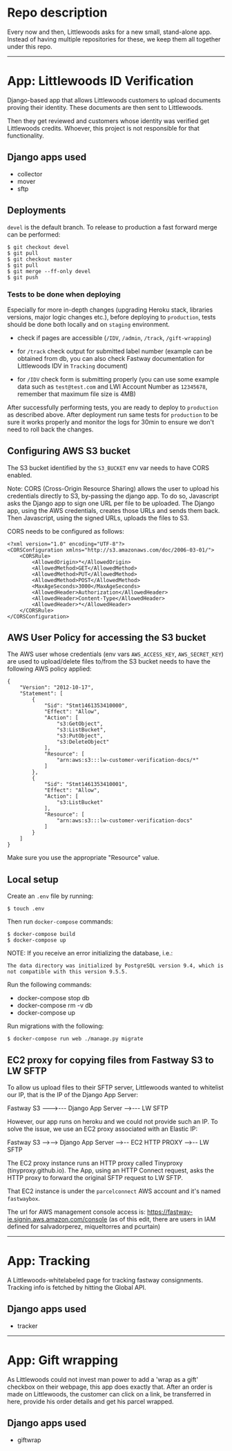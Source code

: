 # Repo description

Every now and then, Littlewoods asks for a new small, stand-alone app. Instead of having
multiple repositories for these, we keep them all together under this repo.

- - -

# App: Littlewoods ID Verification

Django-based app that allows Littlewoods customers to upload documents proving
their identity. These documents are then sent to Littlewoods.

Then they get reviewed and customers whose identity was verified get Littlewoods
credits. Whoever, this project is not responsible for that functionality.

## Django apps used

- collector
- mover
- sftp

## Deployments

`devel` is the default branch. To release to production a fast forward merge
can be performed:

    $ git checkout devel
    $ git pull
    $ git checkout master
    $ git pull
    $ git merge --ff-only devel
    $ git push

### Tests to be done when deploying

Especially for more in-depth changes (upgrading Heroku stack, libraries versions,
major logic changes etc.), before deploying to `production`, tests should be done
both locally and on `staging` environment.

- check if pages are accessible (`/IDV`, `/admin`, `/track`, `/gift-wrapping`)

- for `/track` check output for submitted label number (example can be obtained
  from db, you can also check Fastway documentation for Littlewoods IDV in
  `Tracking` document)

- for `/IDV` check form is submitting properly (you can use some example data such
  as `test@test.com` and LWI Account Number as `12345678`, remember that maximum
  file size is 4MB)

After successfully performing tests, you are ready to deploy to `production` as described
above. After deployment run same tests for `production` to be sure it works properly and
monitor the logs for 30min to ensure we don't need to roll back the changes.

## Configuring AWS S3 bucket

The S3 bucket identified by the `S3_BUCKET` env var needs to have CORS enabled.

Note: CORS (Cross-Origin Resource Sharing) allows the user to upload his credentials
directly to S3, by-passing the django app. To do so, Javascript asks the Django app to
sign one URL per file to be uploaded. The Django app, using the AWS credentials,
creates those URLs and sends them back. Then Javascript, using the signed URLs, uploads
the files to S3.

CORS needs to be configured as follows:

    <?xml version="1.0" encoding="UTF-8"?>
    <CORSConfiguration xmlns="http://s3.amazonaws.com/doc/2006-03-01/">
        <CORSRule>
            <AllowedOrigin>*</AllowedOrigin>
            <AllowedMethod>GET</AllowedMethod>
            <AllowedMethod>PUT</AllowedMethod>
            <AllowedMethod>POST</AllowedMethod>
            <MaxAgeSeconds>3000</MaxAgeSeconds>
            <AllowedHeader>Authorization</AllowedHeader>
            <AllowedHeader>Content-Type</AllowedHeader>
            <AllowedHeader>*</AllowedHeader>
        </CORSRule>
    </CORSConfiguration>

## AWS User Policy for accessing the S3 bucket

The AWS user whose credentials (env vars `AWS_ACCESS_KEY`, `AWS_SECRET_KEY`) are used
to upload/delete files to/from the S3 bucket needs to have the following AWS policy
applied:

    {
        "Version": "2012-10-17",
        "Statement": [
            {
                "Sid": "Stmt1461353410000",
                "Effect": "Allow",
                "Action": [
                    "s3:GetObject",
                    "s3:ListBucket",
                    "s3:PutObject",
                    "s3:DeleteObject"
                ],
                "Resource": [
                    "arn:aws:s3:::lw-customer-verification-docs/*"
                ]
            },
            {
                "Sid": "Stmt1461353410001",
                "Effect": "Allow",
                "Action": [
                    "s3:ListBucket"
                ],
                "Resource": [
                    "arn:aws:s3:::lw-customer-verification-docs"
                ]
            }
        ]
    }

Make sure you use the appropriate "Resource" value.

## Local setup

Create an `.env` file by running:

    $ touch .env

Then run `docker-compose` commands:

    $ docker-compose build
    $ docker-compose up

NOTE: If you receive an error initializing the database, i.e.:

`The data directory was initialized by PostgreSQL version 9.4, which is not compatible with this version 9.5.5.`

Run the following commands:
 - docker-compose stop db
 - docker-compose rm -v db
 - docker-compose up

Run migrations with the following:

    $ docker-compose run web ./manage.py migrate

## EC2 proxy for copying files from Fastway S3 to LW SFTP

To allow us upload files to their SFTP server, Littlewoods wanted to whitelist
our IP, that is the IP of the Django App Server:

Fastway S3 --->--- Django App Server -->--- LW SFTP

However, our app runs on heroku and we could not provide such an IP.
To solve the issue, we use an EC2 proxy associated with an Elastic IP:

Fastway S3 -->--> Django App Server -->-- EC2 HTTP PROXY -->-- LW SFTP

The EC2 proxy instance runs an HTTP proxy called Tinyproxy (tinyproxy.github.io).
The App, using an HTTP Connect request, asks the HTTP proxy to forward the
original SFTP request to LW SFTP.

That EC2 instance is under the `parcelconnect` AWS account and it's named
`fastwaybox`.

The url for AWS management console access is: https://fastway-ie.signin.aws.amazon.com/console
(as of this edit, there are users in IAM defined for salvadorperez, miqueltorres and pcurtain)

- - -

# App: Tracking

A Littlewoods-whitelabeled page for tracking fastway consignments. Tracking info is fetched by hitting the Global API.

## Django apps used

- tracker

- - -

# App: Gift wrapping

As Littlewoods could not invest man power to add a 'wrap as a gift' checkbox on their webpage, this app does exactly that. After an order is made on Littlewoods, the customer can click on a link, be transferred in here, provide his order details and get his parcel wrapped.

## Django apps used

- giftwrap
